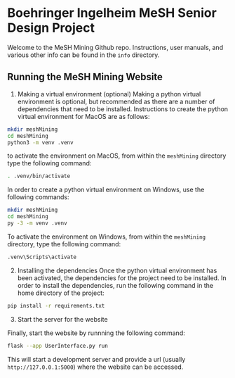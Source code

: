 # Boehringer Ingelheim MeSH Senior Design Project

Welcome to the MeSH Mining Github repo. Instructions, user manuals, and various other info can be found in the `info` directory.

## Running the MeSH Mining Website

1. Making a virtual environment (optional)
Making a python virtual environment is optional, but recommended as there are a number of dependencies that need to be installed. Instructions to create the python virtual environment for MacOS are as follows:
```sh
mkdir meshMining
cd meshMining
python3 -m venv .venv
```
to activate the environment on MacOS, from within the `meshMining` directory type the following command:
```sh
. .venv/bin/activate
```

In order to create a python virtual environment on Windows, use the following commands:
```sh
mkdir meshMining
cd meshMining
py -3 -m venv .venv
```
To activate the environment on Windows, from within the `meshMining` directory, type the following command:
```sh
.venv\Scripts\activate
```

2. Installing the dependencies
Once the python virtual environment has been activated, the dependencies for the project need to be installed. In order to install the dependencies, run the following command in the home directory of the project:
```sh
pip install -r requirements.txt
```

3. Start the server for the website

Finally, start the website by runnning the following command:
```sh
flask --app UserInterface.py run
```

This will start a development server and provide a url (usually `http://127.0.0.1:5000`) where the website can be accessed.